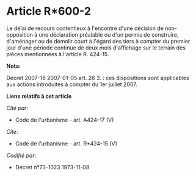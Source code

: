 # Article R*600-2

Le délai de recours contentieux à l'encontre d'une décision de non-opposition à une déclaration préalable ou d'un permis de
construire, d'aménager ou de démolir court à l'égard des tiers à compter du premier jour d'une période continue de deux mois
d'affichage sur le terrain des pièces mentionnées à l'article R. 424-15.

**Nota:**

Décret 2007-18 2007-01-05 art. 26 3. : ces dispositions sont applicables aux actions introduites à compter du 1er juillet
2007.

**Liens relatifs à cet article**

_Cité par_:

  - Code de l'urbanisme - art. A424-17 (V)

_Cite_:

  - Code de l'urbanisme - art. R*424-15 (V)

_Codifié par_:

  - Décret n°73-1023 1973-11-08
